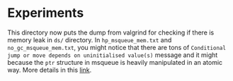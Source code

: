 # Experiments
This directory now puts the dump from valgrind for checking if there is memory leak in `ds/` directory.
In `hp_msqueue_mem.txt` and `no_gc_msqueue_mem.txt`, you might notice that there are tons of `Conditional jump or move depends on uninitialised value(s)` 
message and it might because the `ptr` structure in msqueue is heavily manipulated in an atomic way. More details in this [link](https://stackoverflow.com/questions/2612447/pinpointing-conditional-jump-or-move-depends-on-uninitialized-values-valgrin).

